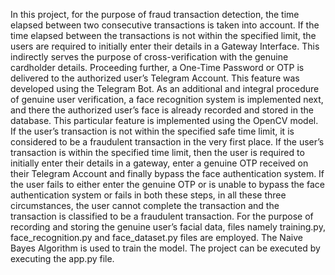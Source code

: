 In this project, for the purpose of fraud transaction detection, the time elapsed between two consecutive transactions is taken into account. 
If the time elapsed between the transactions is not within the specified limit, the users are required to initially enter their details in a Gateway Interface. 
This indirectly serves the purpose of cross-verification with the genuine cardholder details.
Proceeding further, a One-Time Password or OTP is delivered to the authorized user’s Telegram Account. This feature was developed using the Telegram Bot. 
As an additional and integral procedure of genuine user verification, a face recognition system is implemented next, and there the authorized user’s face is already recorded and stored in the database.
This particular feature is implemented using the OpenCV model.
If the user’s transaction is not within the specified safe time limit, it is considered to be a fraudulent transaction in the very first place. 
If the user’s transaction is within the specified time limit, then the user is required to initially enter their details in a gateway,  enter a genuine OTP received on their Telegram Account 
and finally bypass the face authentication system.
If the user fails to either enter the genuine OTP or is unable to bypass the face authentication system or fails in both these steps,
in all these three circumstances, the user cannot complete the transaction and the transaction is classified to be a fraudulent transaction.
For the purpose of recording and storing the genuine user’s facial data, files namely training.py, face_recognition.py and face_dataset.py files are employed. 
The Naive Bayes Algorithm is used to train the model.
The project can be executed by executing the app.py file. 
 
 
